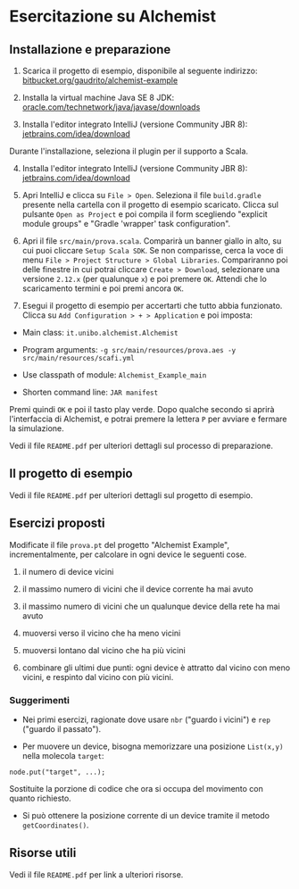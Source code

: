# Esercitazione su Alchemist

## Installazione e preparazione

1)	Scarica il progetto di esempio, disponibile al seguente indirizzo:
	[bitbucket.org/gaudrito/alchemist-example](https://bitbucket.org/gaudrito/alchemist-example)

2)	Installa la virtual machine Java SE 8 JDK:
	[oracle.com/technetwork/java/javase/downloads](http://oracle.com/technetwork/java/javase/downloads)

3)	Installa l'editor integrato IntelliJ (versione Community JBR 8):
	[jetbrains.com/idea/download](https://www.jetbrains.com/idea/download)

Durante l'installazione, seleziona il plugin per il supporto a Scala.

4)	Installa l'editor integrato IntelliJ (versione Community JBR 8):
	[jetbrains.com/idea/download](https://www.jetbrains.com/idea/download)

5)	Apri IntelliJ e clicca su `File > Open`. Seleziona il file `build.gradle` presente nella cartella con il progetto di esempio scaricato.
	Clicca sul pulsante `Open as Project` e poi compila il form scegliendo "explicit module groups" e "Gradle 'wrapper' task configuration".

6)	Apri il file `src/main/prova.scala`. Comparirà un banner giallo in alto, su cui puoi cliccare `Setup Scala SDK`.
	Se non comparisse, cerca la voce di menu `File > Project Structure > Global Libraries`.
	Compariranno poi delle finestre in cui potrai cliccare `Create > Download`, selezionare una versione `2.12.x`
	(per qualunque `x`) e poi premere `OK`. Attendi che lo scaricamento termini e poi premi ancora `OK`.

7)	Esegui il progetto di esempio per accertarti che tutto abbia funzionato. Clicca su `Add Configuration > + > Application` e poi imposta:

* Main class: `it.unibo.alchemist.Alchemist`

* Program arguments: `-g src/main/resources/prova.aes -y src/main/resources/scafi.yml`

* Use classpath of module: `Alchemist_Example_main`

* Shorten command line: `JAR manifest` 
    
Premi quindi `OK` e poi il tasto play verde. Dopo qualche secondo si aprirà l'interfaccia di Alchemist,
e potrai premere la lettera `P` per avviare e fermare la simulazione.

Vedi il file `README.pdf` per ulteriori dettagli sul processo di preparazione.

## Il progetto di esempio

Vedi il file `README.pdf` per ulteriori dettagli sul progetto di esempio.

## Esercizi proposti

Modificate il file `prova.pt` del progetto "Alchemist Example", incrementalmente,
per calcolare in ogni device le seguenti cose.

1)	il numero di device vicini

2)	il massimo numero di vicini che il device corrente ha mai avuto

3)	il massimo numero di vicini che un qualunque device della rete ha mai avuto

4)	muoversi verso il vicino che ha meno vicini

5)	muoversi lontano dal vicino che ha più vicini

6)	combinare gli ultimi due punti: ogni device è attratto dal vicino con meno vicini,
	e respinto dal vicino con più vicini.

### Suggerimenti

*	Nei primi esercizi, ragionate dove usare `nbr` ("guardo i vicini") e `rep` ("guardo il passato").

*	Per muovere un device, bisogna memorizzare una posizione `List(x,y)` nella molecola `target`:

``node.put("target", ...);``

Sostituite la porzione di codice che ora si occupa del movimento con quanto richiesto.

*	Si può ottenere la posizione corrente di un device tramite il metodo `getCoordinates()`.

## Risorse utili

Vedi il file `README.pdf` per link a ulteriori risorse.
